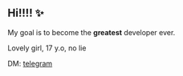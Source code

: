 ## Hi!!!! ✨


My goal is to become the **greatest** developer ever.


Lovely girl, 17 y.o, no lie

DM: [telegram](www.t.me/akaremii26) 
<!--
**akaremii26/akaremii26** is a ✨ _special_ ✨ repository because its `README.md` (this file) appears on your GitHub profile.

Here are some ideas to get you started:

- 🔭 I’m currently working on ...
- 🌱 I’m currently learning ...
- 👯 I’m looking to collaborate on ...
- 🤔 I’m looking for help with ...
- 💬 Ask me about ...
- 📫 How to reach me: ...
- 😄 Pronouns: ...
- ⚡ Fun fact: ...
-->
